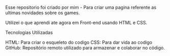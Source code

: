 Esse repositorio foi criado por mim - Para criar uma pagina referente as ultimas novidades sobre os games.

Utilizei o que aprendi ate agora em Front-end usando HTML e CSS.

Tecnologias Utilizadas 

HTML: Para criar o esqueleto do codigo
CSS: Para dar vida ao codigo
GitHub: Repositório remoto utilizado para armazenar e colaborar no código.
